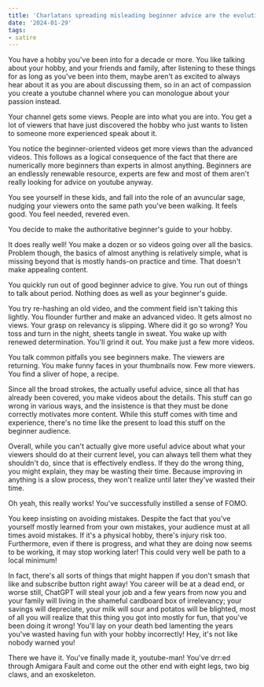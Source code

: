 ```yaml
---
title: 'Charlatans spreading misleading beginner advice are the evolutionary crabs of youtube content'
date: '2024-01-29'
tags:
- satire
---
```


You have a hobby you've been into for a decade or more.  You like talking about your hobby, and your friends and family, after listening to these things for as long as you've been into them, maybe aren't as excited to always hear about it as you are about discussing them, so in an act of compassion you create a youtube channel where you can monologue about your passion instead.

Your channel gets some views. People are into what you are into.  You get a lot of viewers that have just discovered the hobby who just wants to listen to someone more experienced speak about it.

You notice the beginner-oriented videos get more views than the advanced videos.  This follows as a logical consequence of the fact that there are numerically more beginners than experts in almost anything.  Beginners are an endlessly renewable resource, experts are few and most of them aren't really looking for advice on youtube anyway.

You see yourself in these kids, and fall into the role of an avuncular sage, nudging your viewers onto the same path you've been walking.  It feels good.  You feel needed, revered even.

You decide to make the authoritative beginner's guide to your hobby.

It does really well!  You make a dozen or so videos going over all the basics.  Problem though, the basics of almost anything is relatively simple, what is missing beyond that is mostly hands-on practice and time.  That doesn't make appealing content.

You quickly run out of good beginner advice to give.  You run out of things to talk about period.  Nothing does as well as your beginner's guide.

You try re-hashing an old video, and the comment field isn't taking this lightly.  You flounder further and make an advanced video.  It gets almost no views.  Your grasp on relevancy is slipping.  Where did it go so wrong?  You toss and turn in the night, sheets tangle in sweat.  You wake up with renewed determination.  You'll grind it out.  You make just a few more videos.

You talk common pitfalls you see beginners make.  The viewers are returning.  You make funny faces in your thumbnails now.  Few more viewers.  You find a sliver of hope, a recipe.

Since all the broad strokes, the actually useful advice, since all that has already been covered, you make videos about the details.  This stuff can go wrong in various ways, and the insistence is that they must be done correctly motivates more content.  While this stuff comes with time and experience, there's no time like the present to load this stuff on the beginner audience.

Overall, while you can't actually give more useful advice about what your viewers should do at their current level, you can always tell them what they shouldn't do, since that is effectively endless.  If they do the wrong thing, you might explain, they may be wasting their time.  Because improving in anything is a slow process, they won't realize until later they've wasted their time.

Oh yeah, this really works!  You've successfully instilled a sense of FOMO.

You keep insisting on avoiding mistakes.  Despite the fact that you've yourself mostly learned from your own mistakes, your audience must at all times avoid mistakes.  If it's a physical hobby, there's injury risk too.  Furthermore, even if there is progress, and what they are doing now seems to be working, it may stop working later!  This could very well be path to a local minimum!

In fact, there's all sorts of things that might happen if you don't smash that like and subscribe button right away!  You career will be at a dead end, or worse still, ChatGPT will steal your job and a few years from now you and your family will living in the shameful cardboard box of irrelevancy; your savings will depreciate, your milk will sour and potatos will be blighted, most of all you will realize that this thing you got into mostly for fun, that you've been doing it wrong! You'll lay on your death bed lamenting the years you've wasted having fun with your hobby  incorrectly!  Hey, it's not like nobody warned you!

There we have it.  You've finally made it, youtube-man!  You've drr:ed through Amigara Fault and come out the other end with eight legs, two big claws, and an exoskeleton.

